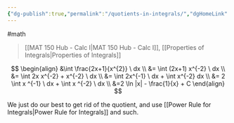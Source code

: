 ```yaml
---
{"dg-publish":true,"permalink":"/quotients-in-integrals/","dgHomeLink":true,"dgPassFrontmatter":false,"dgShowLocalGraph":true}
---
```


#math 
> [[MAT 150 Hub - Calc I|MAT 150 Hub - Calc I]], [[Properties of Integrals|Properties of Integrals]]

$$
\begin{align}
&\int \frac{2x+1}{x^{2}} \ dx \\
&= \int (2x+1) x^{-2} \ dx \\
&= \int 2x x^{-2} + x^{-2} \ dx \\
&= \int 2x^{-1} \ dx + \int x^{-2} dx \\
&= 2 \int x ^{-1} \ dx + \int x ^{-2} \ dx \\
&=2 \ln |x| - \frac{1}{x} + C
\end{align}
$$

We just do our best to get rid of the quotient, and use [[Power Rule for Integrals|Power Rule for Integrals]] and such.